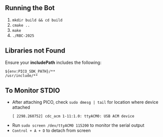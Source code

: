 ## Running the Bot
1. `mkdir build && cd build`
2. `cmake ..`
3. `make`
4. `./RBC-2025`

## Libraries not Found
Ensure your **includePath** includes the following:
```${workspaceFolder}/**
${env:PICO_SDK_PATH}/**
/usr/include/**
```

## To Monitor STDIO
- After attaching PICO, check `sudo dmesg | tail` for location where device attached 
	```
	[ 2298.260752] cdc_acm 1-11:1.0: ttyACM0: USB ACM device
	```
- Run `sudo screen /dev/ttyACM0 115200` to monitor the serial output
- `Control + A + D` to detach from screen